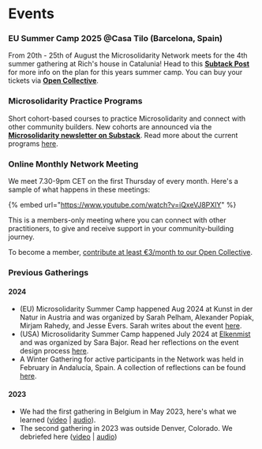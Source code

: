 # Events

### EU Summer Camp 2025 @Casa Tilo (Barcelona, Spain)

From 20th - 25th of August the Microsolidarity Network meets for the 4th summer gathering at Rich's house in Catalunia! Head to this [**Subtack Post**](https://microsolidarity.substack.com/p/summer-camp-2025) for more info on the plan for this years summer camp. You can buy your tickets via [**Open Collective**](https://opencollective.com/microsolidarity/projects/microsolidarity-summer-camp-20).

### Microsolidarity Practice Programs

Short cohort-based courses to practice Microsolidarity and connect with other community builders. New cohorts are announced via the [**Microsolidarity newsletter on Substack**](https://microsolidarity.substack.com/). Read more about the current programs [here](https://www.microsolidarity.cc/practice-programs).

### Online Monthly Network Meeting

We meet 7.30-9pm CET on the first Thursday of every month. Here's a sample of what happens in these meetings:

{% embed url="https://www.youtube.com/watch?v=iQxeVJ8PXlY" %}

This is a members-only meeting where you can connect with other practitioners, to give and receive support in your community-building journey.

To become a member, [contribute at least €3/month to our Open Collective](http://opencollective.com/microsolidarity).

### Previous Gatherings

#### 2024

* (EU) Microsolidarity Summer Camp happened Aug 2024 at Kunst in der Natur in Austria and was organized by Sarah Pelham, Alexander Popiak, Mirjam Rahedy, and Jesse Evers. Sarah writes about the event [here](https://sarahpelham.substack.com/p/what-i-learnt-co-hosting-the-microsolidarity).
* (USA) Microsolidarity Summer Camp happened July 2024 at [Elkenmist](https://www.elkenmist.com/) and was organized by Sara Bajor. Read her reflections on the event design process [here](https://substack.com/home/post/p-146965196).
* A Winter Gathering for active participants in the Network was held in February in Andalucía, Spain. A collection of reflections can be found [here](https://microsolidarity.substack.com/p/microsolidarity-network-newsletter).

#### 2023

* We had the first gathering in Belgium in May 2023, here's what we learned ([video](https://www.youtube.com/watch?v=u-mgfPm6hsg) | [audio](https://anchor.fm/Microsolidarity/episodes/What-We-Learned-From-the-1st-Gathering-of-Microsolidarity-Practitioners-e1jnnmi)).
* The second gathering in 2023 was outside Denver, Colorado. We debriefed here ([video](https://www.youtube.com/watch?v=p0y4qGz0pXQ\&t=15s) | [audio](https://podcasters.spotify.com/pod/show/Microsolidarity/episodes/Reflecting-on-our-Denver-Microsolidarity-Gathering-in-October-2022-e1t5o66/a-a951ejl))
